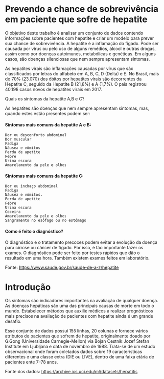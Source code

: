 #  Prevendo a chance de sobrevivência em paciente que sofre de hepatite
O objetivo deste trabalho é analisar um conjunto de dados contendo informações sobre pacientes com hepatite e criar um modelo para prever sua chance de sobrevivência.
A hepatite é a inflamação do fígado. Pode ser causada por vírus ou pelo uso de alguns remédios, álcool e outras drogas, assim como por doenças autoimunes, metabólicas e genéticas. Em alguns casos, são doenças silenciosas que nem sempre apresentam sintomas.

As hepatites virais são inflamações causadas por vírus que são classificados por letras do alfabeto em A, B, C, D (Delta) e E. No Brasil, mais de 70% (23.070) dos óbitos por hepatites virais são decorrentes da Hepatite C, seguido da Hepatite B (21,8%) e A (1,7%). O país registrou 40.198 casos novos de hepatites virais em 2017.  

Quais os sintomas da hepatite A,B e C?

As hepatites são doenças que nem sempre apresentam sintomas, mas, quando estes estão presentes podem ser:

#### Sintomas mais comuns da hepatite A e B:

    Dor ou desconforto abdominal
    Dor muscular
    Fadiga
    Náusea e vômitos
    Perda de apetite
    Febre
    Urina escura
    Amarelamento da pele e olhos
 

#### Sintomas mais comuns da hepatite C:

    Dor ou inchaço abdominal
    Fadiga
    Náusea e vômitos.
    Perda de apetite
    Febre
    Urina escura
    Coceira
    Amarelamento da pele e olhos
    Sangramento no esôfago ou no estômago

#### Como é feito o diagnóstico?

O diagnóstico e o tratamento precoces podem evitar a evolução da doença para cirrose ou câncer de fígado. Por isso, é tão importante fazer os exames. O diagnóstico pode ser feito por testes rápidos que dão o resultado em uma hora. Também existem exames feitos em laboratório.


Fonte: https://www.saude.gov.br/saude-de-a-z/hepatite

# Introdução
Os sintomas são indicadores importantes na avaliação de qualquer doença. As doenças hepáticas são uma das principais causas de morte em todo o mundo. Estabelecer métodos que auxilie médicos a realizar prognósticos mais precisos na avaliação de pacientes com hepatite ainda é um grande desafio.

Esse conjunto de dados possui 155 linhas, 20 colunas e fornece vários atributos de pacientes que sofrem de hepatite, originalmente doado por G.Gong (Universidade Carnegie-Mellon) via Bojan Cestnik Jozef Stefan Institute em Ljubljana e data de novembro de 1988. Trata-se de um estudo observacional onde foram coletados dados sobre 19 características diferentes e uma classe extra (DIE ou LIVE), dentro de uma faixa etária de pacientes ente 7–78 anos.

Fonte dos dados: https://archive.ics.uci.edu/ml/datasets/hepatitis

